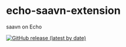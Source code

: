 # echo-saavn-extension
saavn on Echo

[![GitHub release (latest by date)](https://img.shields.io/github/v/release/Abhishek890/Echo-Saavn-Extension?style=for-the-badge&logo=github)](https://github.com/Abhishek890/Echo-Saavn-Extension/releases/latest)
